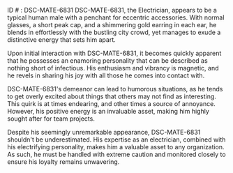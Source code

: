 ID # : DSC-MATE-6831
DSC-MATE-6831, the Electrician, appears to be a typical human male with a penchant for eccentric accessories. With normal glasses, a short peak cap, and a shimmering gold earring in each ear, he blends in effortlessly with the bustling city crowd, yet manages to exude a distinctive energy that sets him apart.

Upon initial interaction with DSC-MATE-6831, it becomes quickly apparent that he possesses an enamoring personality that can be described as nothing short of infectious. His enthusiasm and vibrancy is magnetic, and he revels in sharing his joy with all those he comes into contact with.

DSC-MATE-6831's demeanor can lead to humorous situations, as he tends to get overly excited about things that others may not find as interesting. This quirk is at times endearing, and other times a source of annoyance. However, his positive energy is an invaluable asset, making him highly sought after for team projects.

Despite his seemingly unremarkable appearance, DSC-MATE-6831 shouldn't be underestimated. His expertise as an electrician, combined with his electrifying personality, makes him a valuable asset to any organization. As such, he must be handled with extreme caution and monitored closely to ensure his loyalty remains unwavering.